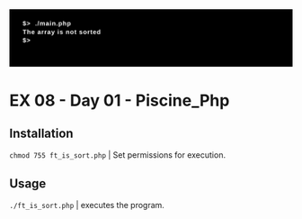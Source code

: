 <img src="../../resources/images/ft_is_sort.png" width="1200">

# EX 08 - Day 01 - Piscine_Php

## Installation
`chmod 755 ft_is_sort.php` | Set permissions for execution.

## Usage
`./ft_is_sort.php` | executes the program.

